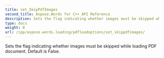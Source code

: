 ```yaml
---
title: set_SkipPdfImages
second_title: Aspose.Words for C++ API Reference
description: Sets the flag indicating whether images must be skipped while loading PDF document. Default is False. 
type: docs
weight: 0
url: /cpp/aspose.words.loading/pdfloadoptions/set_skippdfimages/
---
```


Sets the flag indicating whether images must be skipped while loading PDF document. Default is False. 


